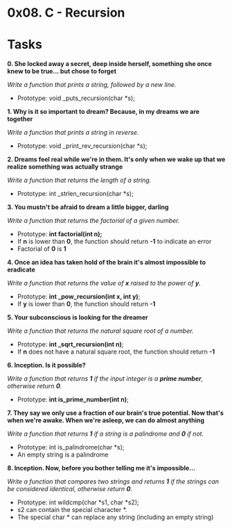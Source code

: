 # 0x08. C - Recursion

# Tasks

**0. She locked away a secret, deep inside herself, something she once knew to be true... but chose to forget**

*Write a function that prints a string, followed by a new line.*
- Prototype: void _puts_recursion(char *s);

**1. Why is it so important to dream? Because, in my dreams we are together**

*Write a function that prints a string in reverse.*
- Prototype: void _print_rev_recursion(char *s);


**2. Dreams feel real while we're in them. It's only when we wake up that we realize something was actually strange**

*Write a function that returns the length of a string.*
- Prototype: int _strlen_recursion(char *s);

**3. You mustn't be afraid to dream a little bigger, darling**

*Write a function that returns the factorial of a given number.*
- Prototype: **int factorial(int n);**
- If **n** is lower than **0**, the function should return **-1** to indicate an error
- Factorial of **0** is **1**

**4. Once an idea has taken hold of the brain it's almost impossible to eradicate**

*Write a function that returns the value of **x** raised to the power of **y**.*
- Prototype: **int _pow_recursion(int x, int y)**;
- If **y** is lower than **0**, the function should return **-1**

**5. Your subconscious is looking for the dreamer**

*Write a function that returns the natural square root of a number.*
- Prototype: **int _sqrt_recursion(int n)**;
- If **n** does not have a natural square root, the function should return **-1**

**6. Inception. Is it possible?**

*Write a function that returns **1** if the input integer is a **prime number**, otherwise return **0**.*
- Prototype: **int is_prime_number(int n)**;


**7. They say we only use a fraction of our brain's true potential. Now that's when we're awake. When we're asleep, we can do almost anything**

*Write a function that returns **1** if a string is a palindrome and **0** if not.*
- Prototype: int is_palindrome(char *s);
- An empty string is a palindrome

**8. Inception. Now, before you bother telling me it's impossible...**

*Write a function that compares two strings and returns **1** if the strings can be considered identical, otherwise return **0**.*
- Prototype: int wildcmp(char *s1, char *s2);
- s2 can contain the special character *.
- The special char * can replace any string (including an empty string)

